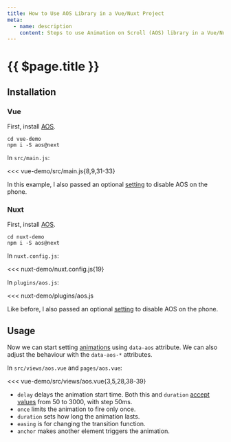 ```yaml
---
title: How to Use AOS Library in a Vue/Nuxt Project
meta:
  - name: description
    content: Steps to use Animation on Scroll (AOS) library in a Vue/Nuxt project.
---
```


# {{ $page.title }}

<start-tutorial demo="aos" />

## Installation

### Vue

First, install [AOS](https://github.com/michalsnik/aos).

```bash{2}
cd vue-demo
npm i -S aos@next
```

In `src/main.js`:

<<< vue-demo/src/main.js{8,9,31-33}

In this example, I also passed an optional [setting](https://github.com/michalsnik/aos#1-initialize-aos) to disable AOS on the phone.

### Nuxt

First, install [AOS](https://github.com/michalsnik/aos).

```bash{2}
cd nuxt-demo
npm i -S aos@next
```

In `nuxt.config.js`:

<<< nuxt-demo/nuxt.config.js{19}

In `plugins/aos.js`:

<<< nuxt-demo/plugins/aos.js

Like before, I also passed an optional [setting](https://github.com/michalsnik/aos#1-initialize-aos) to disable AOS on the phone.

## Usage

Now we can start setting [animations](https://github.com/michalsnik/aos#animations) using `data-aos` attribute. We can also adjust the behaviour with the `data-aos-*` attributes.

In `src/views/aos.vue` and `pages/aos.vue`:

<<< vue-demo/src/views/aos.vue{3,5,28,38-39}

- `delay` delays the animation start time. Both this and `duration` [accept values](https://github.com/michalsnik/aos#setting-duration-delay) from 50 to 3000, with step 50ms.
- `once` limits the animation to fire only once.
- `duration` sets how long the animation lasts.
- `easing` is for changing the transition function.
- `anchor` makes another element triggers the animation.
